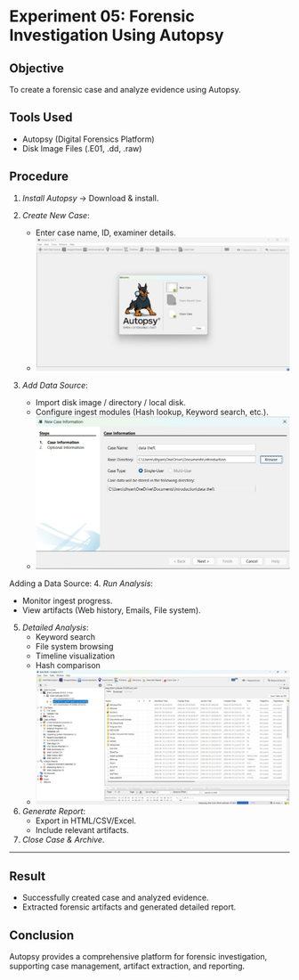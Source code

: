 # Experiment 05: Forensic Investigation Using Autopsy

## Objective
To create a forensic case and analyze evidence using Autopsy.

## Tools Used
- Autopsy (Digital Forensics Platform)
- Disk Image Files (.E01, .dd, .raw)

## Procedure
1. *Install Autopsy* → Download & install.
2. *Create New Case*:
   - Enter case name, ID, examiner details.
   - ![(images/step1.png)](https://github.com/SaicharanT-tech/Digital-Forensics-Lab-Exercises-/blob/be66cf664092069881c843ccc6fbbed1e413c8bb/Images/WhatsApp%20Image%202025-09-01%20at%2023.12.58_4040b722.jpg)

3. *Add Data Source*:
   - Import disk image / directory / local disk.
   - Configure ingest modules (Hash lookup, Keyword search, etc.).
   - ![(images/step2.png)](https://github.com/SaicharanT-tech/Digital-Forensics-Lab-Exercises-/blob/be66cf664092069881c843ccc6fbbed1e413c8bb/Images/WhatsApp%20Image%202025-09-01%20at%2023.12.58_08da058e.jpg)

Adding a Data Source:
4. *Run Analysis*:
   - Monitor ingest progress.
   - View artifacts (Web history, Emails, File system).
5. *Detailed Analysis*:
   - Keyword search
   - File system browsing
   - Timeline visualization
   - Hash comparison
   - ![(images/step4.png)](https://github.com/SaicharanT-tech/Digital-Forensics-Lab-Exercises-/blob/be66cf664092069881c843ccc6fbbed1e413c8bb/Images/WhatsApp%20Image%202025-09-01%20at%2023.12.59_880cb6b6.jpg)
6. *Generate Report*:
   - Export in HTML/CSV/Excel.
   - Include relevant artifacts.
7. *Close Case & Archive*.

---

## Result
- Successfully created case and analyzed evidence.
- Extracted forensic artifacts and generated detailed report.

## Conclusion
Autopsy provides a comprehensive platform for forensic investigation, supporting case management, artifact extraction, and reporting.
